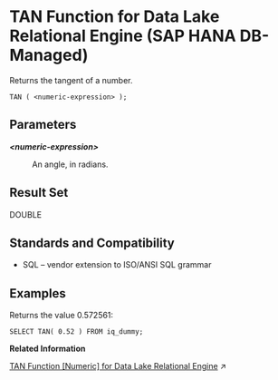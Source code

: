 <!-- loioe2c70619ddcb41a58cd65f42dc1bab7f -->

# TAN Function for Data Lake Relational Engine \(SAP HANA DB-Managed\)

Returns the tangent of a number.



```
TAN ( <numeric-expression> );
```



<a name="loioe2c70619ddcb41a58cd65f42dc1bab7f__section_o3l_1kv_vrb"/>

## Parameters


<dl>
<dt><b>

*<numeric-expression\>*

</b></dt>
<dd>

An angle, in radians.



</dd>
</dl>



<a name="loioe2c70619ddcb41a58cd65f42dc1bab7f__section_z4w_1kv_vrb"/>

## Result Set

DOUBLE



<a name="loioe2c70619ddcb41a58cd65f42dc1bab7f__section_ayf_bkv_vrb"/>

## Standards and Compatibility

-   SQL – vendor extension to ISO/ANSI SQL grammar



<a name="loioe2c70619ddcb41a58cd65f42dc1bab7f__section_stb_ckv_vrb"/>

## Examples

Returns the value 0.572561:

```
SELECT TAN( 0.52 ) FROM iq_dummy;
```

**Related Information**  


[TAN Function \[Numeric\] for Data Lake Relational Engine](https://help.sap.com/viewer/19b3964099384f178ad08f2d348232a9/2024_3_QRC/en-US/a58a2ec084f2101584a8c423a3ca9750.html "Returns the tangent of a number.") :arrow_upper_right:

